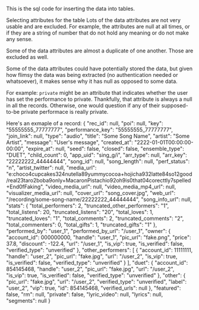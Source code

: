 This is the sql code for inserting the data into tables.

Selecting attributes for the table
Lots of the data attributes are not very usable and are excluded. For example, the attributes are null at all times, or if they are a string of number that do not hold any meaning or do not make any sense.

Some of the data attributes  are almost a duplicate of one another. Those are excluded as well.

Some of the data attributes could have potentially stored the data, but given how flimsy the data was being extracted (no authentication needed or whatsoever), it makes sense why it has null as opposed to some data. 

For example: `private` might be an attribute that indicates whether the user has set the performance to private. Thankfully, that attribute is always a null in all the records. Otherwise, one would question if any of their supposed-to-be private performace is really private.

Here's an exmaple of a record:
    {
        "rec_id": null,
        "poi": null,
        "key": "55555555_77777777",
        "performance_key": "55555555_77777777",
        "join_link": null,
        "type": "audio",
        "title": "Some Song Name",
        "artist": "Some Artist",
        "message": "User's message",
        "created_at": "2222-01-01T00:00:00-00:00",
        "expire_at": null,
        "seed": false,
        "closed": false,
        "ensemble_type": "DUET",
        "child_count": 0,
        "app_uid": "sing_g/i",
        "arr_type": null,
        "arr_key": "22222222_44444444",
        "song_id": null,
        "song_length": null,
        "perf_status": "n",
        "artist_twitter": null,
        "media_url": "e:choco4cupcakes324nutella89yummycocoa+hojicha932latte84so12good/real23taro2boba9only+MacaronPistachio92oh9is0that04corecttly7spelled+End0fFaking",
        "video_media_url": null,
        "video_media_mp4_url": null,
        "visualizer_media_url": null,
        "cover_url": "song_cover.jpg",
        "web_url": "/recording/some-song-name/22222222_44444444",
        "song_info_url": null,
        "stats": {
            "total_performers": 2,
            "truncated_other_performers": "1",
            "total_listens": 20,
            "truncated_listens": "20",
            "total_loves": 1,
            "truncated_loves": "1",
            "total_comments": 2,
            "truncated_comments": "2",
            "total_commenters": 0,
            "total_gifts": 1,
            "truncated_gifts": "1"
        },
        "performed_by": "user_1",
        "performed_by_url": "/user_1",
        "owner": {
            "account_id": 000000000,
            "handle": "user_1",
            "pic_url": "fake.png",
            "price": 37.8,
            "discount": -122.4,
            "url": "/user_1",
            "is_vip": true,
            "is_verified": false,
            "verified_type": "unverified"
        },
        "other_performers": [
            {
                "account_id": 11111111,
                "handle": "user_2",
                "pic_url": "fake.jpg",
                "url": "/user_2",
                "is_vip": true,
                "is_verified": false,
                "verified_type": "unverified"
            }
        ],
        "duet": {
            "account_id": 854145468,
            "handle": "user_2",
            "pic_url": "fake.jpg",
            "url": "/user_2",
            "is_vip": true,
            "is_verified": false,
            "verified_type": "unverified"
        },
        "other": {
            "pic_url": "fake.jpg",
            "url": "/user_2",
            "verified_type": "unverified",
            "label": "user_2",
            "vip": true,
            "id": 854145468,
            "verified_urls": null
        },
        "featured": false,
        "rm": null,
        "private": false,
        "lyric_video": null,
        "lyrics": null,
        "segments": null
    }